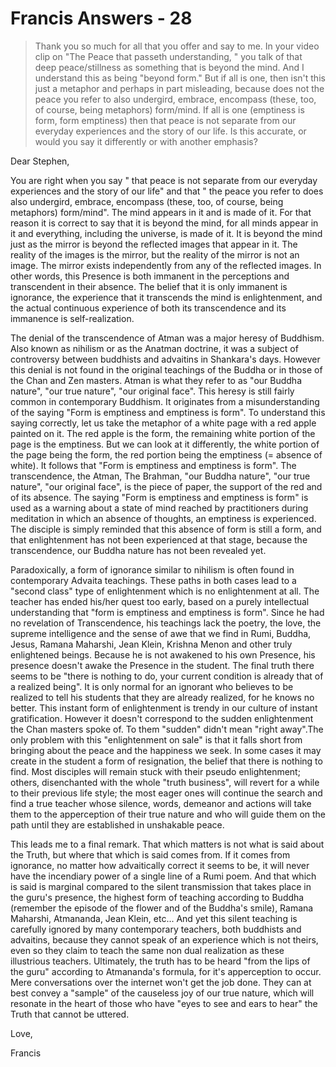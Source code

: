 # Francis Answers - 28

>Thank you so much for all that you offer and say to me. In your video clip on "The Peace that passeth understanding, " you talk of that deep peace/stillness as something that is beyond the mind. And I understand this as being "beyond form." But if all is one, then isn't this just a metaphor and perhaps in part misleading, because does not the peace you refer to also undergird, embrace, encompass (these, too, of course, being metaphors) form/mind. If all is one (emptiness is form, form emptiness) then that peace is not separate from our everyday experiences and the story of our life. Is this accurate, or would you say it differently or with another emphasis?

Dear Stephen,

You are right when you say " that peace is not separate from our everyday experiences and the story of our life" and that " the peace you refer to does also undergird, embrace, encompass (these, too, of course, being metaphors) form/mind". The mind appears in it and is made of it. For that reason it is correct to say that it is beyond the mind, for all minds appear in it and everything, including the universe, is made of it. It is beyond the mind just as the mirror is beyond the reflected images that appear in it. The reality of the images is the mirror, but the reality of the mirror is not an image. The mirror exists independently from any of the reflected images. In other words, this Presence is both immanent in the perceptions and transcendent in their absence. The belief that it is only immanent is ignorance, the experience that it transcends the mind is enlightenment, and the actual continuous experience of both its transcendence and its immanence is self-realization.

The denial of the transcendence of Atman was a major heresy of Buddhism. Also known as nihilism or as the Anatman doctrine, it was a subject of controversy between buddhists and advaitins in Shankara's days. However this denial is not found in the original teachings of the Buddha or in those of the Chan and Zen masters. Atman is what they refer to as "our Buddha nature", "our true nature", "our original face". This heresy is still fairly common in contemporary Buddhism. It originates from a misunderstanding of the saying "Form is emptiness and emptiness is form". To understand this saying correctly, let us take the metaphor of a white page with a red apple painted on it. The red apple is the form, the remaining white portion of the page is the emptiness. But we can look at it differently, the white portion of the page being the form, the red portion being the emptiness (= absence of white). It follows that "Form is emptiness and emptiness is form". The transcendence, the Atman, The Brahman, "our Buddha nature", "our true nature", "our original face", is the piece of paper, the support of the red and of its absence. The saying "Form is emptiness and emptiness is form" is used as a warning about a state of mind reached by practitioners during meditation in which an absence of thoughts, an emptiness is experienced. The disciple is simply reminded that this absence of form is still a form, and that enlightenment has not been experienced at that stage, because the transcendence, our Buddha nature has not been revealed yet.

Paradoxically, a form of ignorance similar to nihilism is often found in contemporary Advaita teachings. These paths in both cases lead to a "second class" type of enlightenment which is no enlightenment at all. The teacher has ended his/her quest too early, based on a purely intellectual understanding that "form is emptiness and emptiness is form". Since he had no revelation of Transcendence, his teachings lack the poetry, the love, the supreme intelligence and the sense of awe that we find in Rumi, Buddha, Jesus, Ramana Maharshi, Jean Klein, Krishna Menon and other truly enlightened beings. Because he is not awakened to his own Presence, his presence doesn't awake the Presence in the student. The final truth there seems to be "there is nothing to do, your current condition is already that of a realized being". It is only normal for an ignorant who believes to be realized to tell his students that they are already realized, for he knows no better. This instant form of enlightenment is trendy in our culture of instant gratification. However it doesn't correspond to the sudden enlightenment the Chan masters spoke of. To them "sudden" didn't mean "right away".The only problem with this "enlightenment on sale" is that it falls short from bringing about the peace and the happiness we seek. In some cases it may create in the student a form of resignation, the belief that there is nothing to find. Most disciples will remain stuck with their pseudo enlightenment; others, disenchanted with the whole "truth business", will revert for a while to their previous life style; the most eager ones will continue the search and find a true teacher whose silence, words, demeanor and actions will take them to the apperception of their true nature and who will guide them on the path until they are established in unshakable peace.

This leads me to a final remark. That which matters is not what is said about the Truth, but where that which is said comes from. If it comes from ignorance, no matter how advaitically correct it seems to be, it will never have the incendiary power of a single line of a Rumi poem. And that which is said is marginal compared to the silent transmission that takes place in the guru's presence, the highest form of teaching according to Buddha (remember the episode of the flower and of the Buddha's smile), Ramana Maharshi, Atmananda, Jean Klein, etc... And yet this silent teaching is carefully ignored by many contemporary teachers, both buddhists and advaitins, because they cannot speak of an experience which is not theirs, even so they claim to teach the same non dual realization as these illustrious teachers. Ultimately, the truth has to be heard "from the lips of the guru" according to Atmananda's formula, for it's apperception to occur. Mere conversations over the internet won't get the job done. They can at best convey a "sample" of the causeless joy of our true nature, which will resonate in the heart of those who have "eyes to see and ears to hear" the Truth that cannot be uttered.

Love,

Francis

